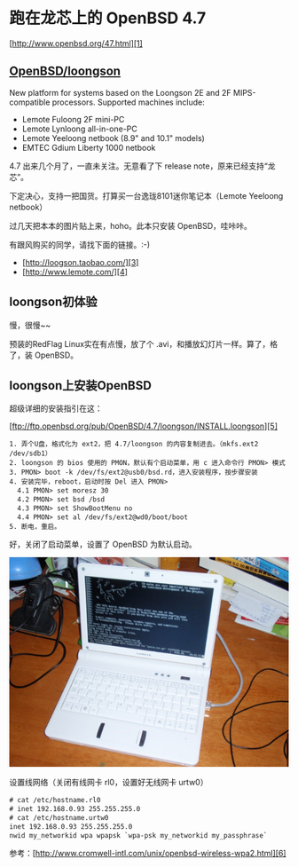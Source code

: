# 跑在龙芯上的 OpenBSD 4.7

[http://www.openbsd.org/47.html][1]

## [OpenBSD/loongson][2]

New platform for systems based on the Loongson 2E and 2F MIPS-compatible processors. Supported machines include:

 * Lemote Fuloong 2F mini-PC
 * Lemote Lynloong all-in-one-PC
 * Lemote Yeeloong netbook (8.9" and 10.1" models)
 * EMTEC Gdium Liberty 1000 netbook

4.7 出来几个月了，一直未关注。无意看了下 release note，原来已经支持“龙芯”。

下定决心，支持一把国货。打算买一台逸珑8101迷你笔记本（Lemote Yeeloong netbook）

过几天把本本的图片贴上来，hoho。此本只安装 OpenBSD，哇咔咔。

有跟风购买的同学，请找下面的链接。:-)

* [http://loogson.taobao.com/][3]
* [http://www.lemote.com/][4]

## loongson初体验

慢，很慢~~

预装的RedFlag Linux实在有点慢，放了个 .avi，和播放幻灯片一样。算了，格了，装 OpenBSD。

## loongson上安装OpenBSD

超级详细的安装指引在这：

[ftp://ftp.openbsd.org/pub/OpenBSD/4.7/loongson/INSTALL.loongson][5]

```
1. 弄个U盘，格式化为 ext2，把 4.7/loongson 的内容复制进去。（mkfs.ext2 /dev/sdb1）
2. loongson 的 bios 使用的 PMON，默认有个启动菜单，用 c 进入命令行 PMON> 模式
3. PMON> boot -k /dev/fs/ext2@usb0/bsd.rd，进入安装程序，按步骤安装
4. 安装完毕，reboot，启动时按 Del 进入 PMON>
  4.1 PMON> set moresz 30
  4.2 PMON> set bsd /bsd
  4.3 PMON> set ShowBootMenu no
  4.4 PMON> set al /dev/fs/ext2@wd0/boot/boot
5. 断电，重启。
```

好，关闭了启动菜单，设置了 OpenBSD 为默认启动。

![](2010_08_07_openbsd_4.7_on_loongson_image_01.png)

设置线网络（关闭有线网卡 rl0，设置好无线网卡 urtw0）

```
# cat /etc/hostname.rl0
# inet 192.168.0.93 255.255.255.0
# cat /etc/hostname.urtw0
inet 192.168.0.93 255.255.255.0
nwid my_networkid wpa wpapsk `wpa-psk my_networkid my_passphrase`
```

参考：[http://www.cromwell-intl.com/unix/openbsd-wireless-wpa2.html][6]

[1]:http://www.openbsd.org/47.html
[2]:http://www.openbsd.org/loongson.html
[3]:http://loogson.taobao.com/
[4]:http://www.lemote.com/
[5]:ftp://ftp.openbsd.org/pub/OpenBSD/4.7/loongson/INSTALL.loongson
[6]:http://www.cromwell-intl.com/unix/openbsd-wireless-wpa2.html
